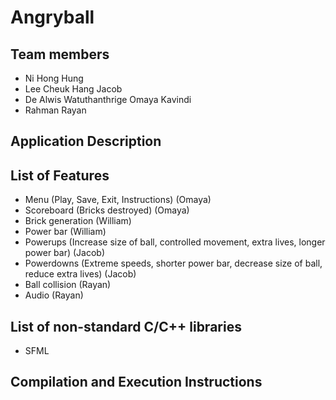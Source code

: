 # Angryball

## Team members
- Ni Hong Hung
- Lee Cheuk Hang Jacob
- De Alwis Watuthanthrige Omaya Kavindi
- Rahman Rayan
## Application Description

## List of Features
- Menu (Play, Save, Exit, Instructions) (Omaya)
- Scoreboard (Bricks destroyed) (Omaya)
- Brick generation (William)
- Power bar (William)
- Powerups (Increase size of ball, controlled movement, extra lives, longer power bar) (Jacob)
- Powerdowns (Extreme speeds, shorter power bar, decrease size of ball, reduce extra lives) (Jacob)
- Ball collision (Rayan)
- Audio (Rayan)

## List of non-standard C/C++ libraries
- SFML

## Compilation and Execution Instructions
